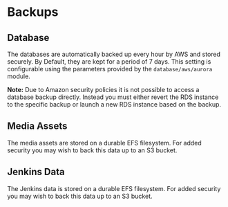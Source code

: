 # Backups

## Database

The databases are automatically backed up every hour by AWS and stored securely. By Default, they are kept for a period of 7 days.
This setting is configurable using the parameters provided by the `database/aws/aurora` module.

**Note:** Due to Amazon security policies it is not possible to access a database backup directly. Instead you must either
revert the RDS instance to the specific backup or launch a new RDS instance based on the backup.

## Media Assets

The media assets are stored on a durable EFS filesystem. For added security you may wish to back this data up to an S3 bucket.

## Jenkins Data

The Jenkins data is stored on a durable EFS filesystem. For added security you may wish to back this data up to an S3 bucket.
